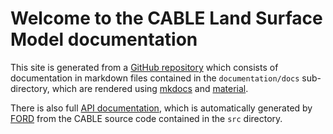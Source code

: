 # Welcome to the CABLE Land Surface Model documentation

This site is generated from a [GitHub repository][repo]
which consists of documentation in markdown files contained in the `documentation/docs` sub-directory, which are rendered using [mkdocs] and [material]. 

There is also full [API documentation][API], which is automatically generated by [FORD] from the CABLE source code contained in the `src` directory. 

[FORD]: https://github.com/Fortran-FOSS-Programmers/ford
[API]: api
[mkdocs]: mkdocs.org
[material]: https://squidfunk.github.io/mkdocs-material/
[repo]: https://github.com/CABLE-LSM/CABLE/